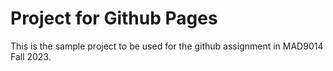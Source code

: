 # Project for Github Pages

This is the sample project to be used for the github assignment in MAD9014 Fall 2023.

